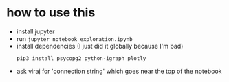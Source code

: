 # how to use this

- install jupyter
- run `jupyter notebook exploration.ipynb`
- install dependencies (I just did it globally because I'm bad)
    ```
    pip3 install psycopg2 python-igraph plotly
    ```
- ask viraj for 'connection string' which goes near the top of the notebook
